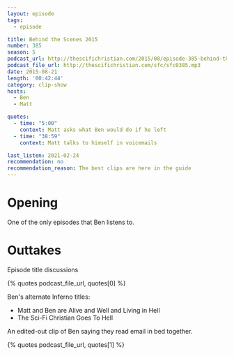 ```yaml
---
layout: episode
tags:
  - episode

title: Behind the Scenes 2015
number: 385
season: 5
podcast_url: http://thescifichristian.com/2015/08/episode-385-behind-the-scenes-2015/
podcast_file_url: http://thescifichristian.com/sfc/sfc0385.mp3
date: 2015-08-21
length: '00:42:44'
category: clip-show
hosts:
  - Ben
  - Matt

quotes:
  - time: "5:00"
    context: Matt asks what Ben would do if he left
  - time: "38:59"
    context: Matt talks to himself in voicemails

last_listen: 2021-02-24
recommendation: no
recommendation_reason: The best clips are here in the guide
---
```


# Opening 
One of the only episodes that Ben listens to.



# Outtakes
Episode title discussions

{% quotes podcast_file_url, quotes[0] %}

Ben's alternate Inferno titles:
- Matt and Ben are Alive and Well and Living in Hell
- The Sci-Fi Christian Goes To Hell

An edited-out clip of Ben saying they read email in bed together.

{% quotes podcast_file_url, quotes[1] %}